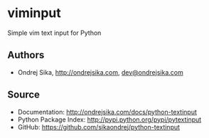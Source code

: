 viminput
========

Simple vim text input for Python

Authors
-------
*  Ondrej Sika, <http://ondrejsika.com>, dev@ondrejsika.com

Source
------
* Documentation: <http://ondrejsika.com/docs/python-textinput>
* Python Package Index: <http://pypi.python.org/pypi/pytextinput>
* GitHub: <https://github.com/sikaondrej/python-textinput>
